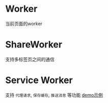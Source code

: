 # Worker
当前页面的worker

# ShareWorker
支持多标签页之间的通信

# Service Worker
支持 `代理请求`, `保存缓存`, `推送消息` 等功能
[demo示例](../HTML/ServiceWorker/index.html)  
